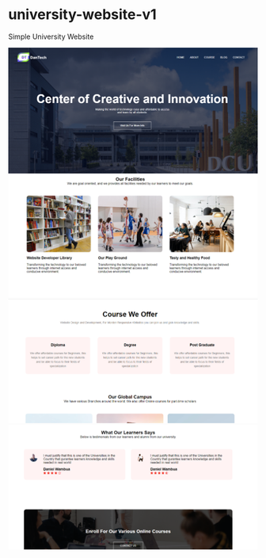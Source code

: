 # university-website-v1
Simple University Website
<div align="center">
    <img src="designs/home.png"</img> 
    <img src="designs/facilities.png"</img> 
    <img src="designs/course.png"</img> 
    <img src="designs/testimonial.png"</img>
</div>
